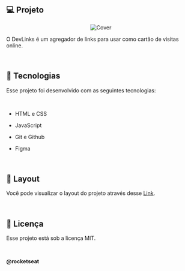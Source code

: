 <h2>💻 Projeto </h2>

<p align="center">
<img alt="Cover" src="(https://cdn.discordapp.com/attachments/1128080466075987990/1128080512741822504/Cover.png)">
</p>

O DevLinks é um agregador de links para usar como cartão de visitas online.

<br>

<h2>🚀 Tecnologias</h2>

Esse projeto foi desenvolvido com as seguintes tecnologias:

<br>

- HTML e CSS

- JavaScript

- Git e Github

- Figma

<br>

<h2>🔖 Layout</h2>

Você pode visualizar o layout do projeto através desse <a href="https://www.figma.com/community/file/1187422022288947321/DevLinks-%E2%80%A2-Projeto-Discover">Link</a>.

<br>

<h2>📝 Licença</h2>

Esse projeto está sob a licença MIT.

<br>

**@rocketseat**
